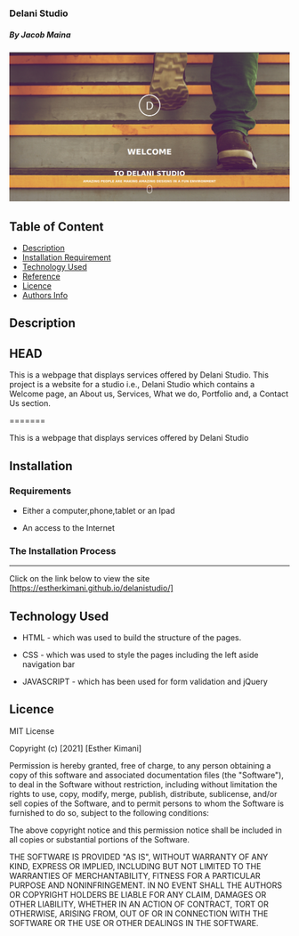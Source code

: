 ### Delani Studio

##### By Jacob Maina

![Project Image](assets/delaniscreenshot.png)

## Table of Content

+ [Description](#description)
+ [Installation Requirement](#Installation)
+ [Technology Used](#technology-used)
+ [Reference](#reference)
+ [Licence](#licence)
+ [Authors Info](#author-Info)

## Description
## HEAD
<p>This is  a webpage that displays services offered by Delani Studio. This project is a website for a studio i.e., Delani Studio which contains a Welcome page, an About us, Services, What we do, Portfolio and, a Contact Us section.</p>
=======
<p>This is  a webpage that displays services offered by Delani Studio</p>

## Installation

### Requirements

* Either a computer,phone,tablet or an Ipad

* An access to the Internet

### The Installation Process
****
Click on the link below to view the site
[https://estherkimani.github.io/delanistudio/]
## Technology Used
* HTML - which was used to build the structure of the pages.

* CSS - which was used to style the pages including the left aside navigation bar

* JAVASCRIPT - which has been used for form validation and jQuery


## Licence

MIT License

Copyright (c) [2021] [Esther Kimani]

Permission is hereby granted, free of charge, to any person obtaining a copy
of this software and associated documentation files (the "Software"), to deal
in the Software without restriction, including without limitation the rights
to use, copy, modify, merge, publish, distribute, sublicense, and/or sell
copies of the Software, and to permit persons to whom the Software is
furnished to do so, subject to the following conditions:

The above copyright notice and this permission notice shall be included in all
copies or substantial portions of the Software.

THE SOFTWARE IS PROVIDED "AS IS", WITHOUT WARRANTY OF ANY KIND, EXPRESS OR
IMPLIED, INCLUDING BUT NOT LIMITED TO THE WARRANTIES OF MERCHANTABILITY,
FITNESS FOR A PARTICULAR PURPOSE AND NONINFRINGEMENT. IN NO EVENT SHALL THE
AUTHORS OR COPYRIGHT HOLDERS BE LIABLE FOR ANY CLAIM, DAMAGES OR OTHER
LIABILITY, WHETHER IN AN ACTION OF CONTRACT, TORT OR OTHERWISE, ARISING FROM,
OUT OF OR IN CONNECTION WITH THE SOFTWARE OR THE USE OR OTHER DEALINGS IN THE
SOFTWARE.
